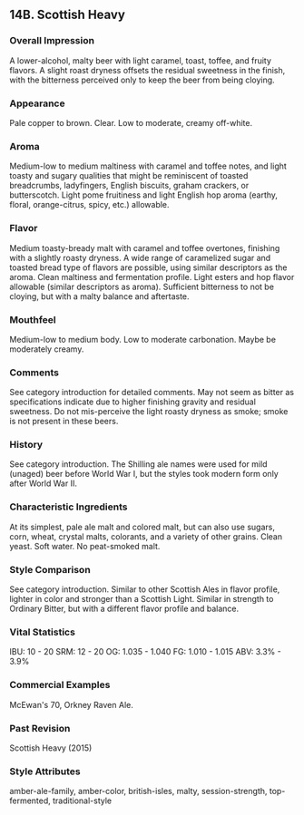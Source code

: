 ## 14B. Scottish Heavy

### Overall Impression

A lower-alcohol, malty beer with light caramel, toast, toffee, and fruity flavors. A slight roast dryness offsets the residual sweetness in the finish, with the bitterness perceived only to keep the beer from being cloying.

### Appearance

Pale copper to brown. Clear. Low to moderate, creamy off-white.

### Aroma

Medium-low to medium maltiness with caramel and toffee notes, and light toasty and sugary qualities that might be reminiscent of toasted breadcrumbs, ladyfingers, English biscuits, graham crackers, or butterscotch. Light pome fruitiness and light English hop aroma (earthy, floral, orange-citrus, spicy, etc.) allowable.

### Flavor

Medium toasty-bready malt with caramel and toffee overtones, finishing with a slightly roasty dryness. A wide range of caramelized sugar and toasted bread type of flavors are possible, using similar descriptors as the aroma. Clean maltiness and fermentation profile. Light esters and hop flavor allowable (similar descriptors as aroma). Sufficient bitterness to not be cloying, but with a malty balance and aftertaste.

### Mouthfeel

Medium-low to medium body. Low to moderate carbonation. Maybe be moderately creamy.

### Comments

See category introduction for detailed comments. May not seem as bitter as specifications indicate due to higher finishing gravity and residual sweetness. Do not mis-perceive the light roasty dryness as smoke; smoke is not present in these beers.

### History

See category introduction. The Shilling ale names were used for mild (unaged) beer before World War I, but the styles took modern form only after World War II.

### Characteristic Ingredients

At its simplest, pale ale malt and colored malt, but can also use sugars, corn, wheat, crystal malts, colorants, and a variety of other grains. Clean yeast. Soft water. No peat-smoked malt.

### Style Comparison

See category introduction. Similar to other Scottish Ales in flavor profile, lighter in color and stronger than a Scottish Light. Similar in strength to Ordinary Bitter, but with a different flavor profile and balance.

### Vital Statistics

IBU: 10 - 20
SRM: 12 - 20
OG: 1.035 - 1.040
FG: 1.010 - 1.015
ABV: 3.3% - 3.9%

### Commercial Examples

McEwan's 70, Orkney Raven Ale.

### Past Revision

Scottish Heavy (2015)

### Style Attributes

amber-ale-family, amber-color, british-isles, malty, session-strength, top-fermented, traditional-style
